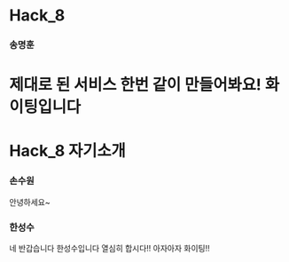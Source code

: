 # Hack_8

### 송명훈
제대로 된 서비스 한번 같이 만들어봐요!
화이팅입니다
=======
# Hack_8 자기소개

### 손수원
안녕하세요~

### 한성수
네 반갑습니다 한성수입니다 열심히 합시다!!
아자아자 화이팅!!

